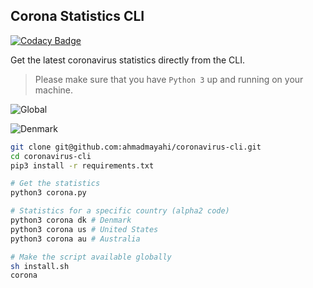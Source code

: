 ## Corona Statistics CLI

[![Codacy Badge](https://api.codacy.com/project/badge/Grade/501b6a840cc04e678ff4f883061a028b)](https://app.codacy.com/manual/keithwegner/coronavirus-cli?utm_source=github.com&utm_medium=referral&utm_content=keithwegner/coronavirus-cli&utm_campaign=Badge_Grade_Dashboard)

Get the latest coronavirus statistics directly from the CLI.

> Please make sure that you have `Python 3` up and running on your machine.

![Global](https://i.imgur.com/r7e21Th.png) 

![Denmark](https://i.imgur.com/Juex7sH.png)

```bash
git clone git@github.com:ahmadmayahi/coronavirus-cli.git
cd coronavirus-cli
pip3 install -r requirements.txt

# Get the statistics
python3 corona.py

# Statistics for a specific country (alpha2 code)
python3 corona dk # Denmark
python3 corona us # United States
python3 corona au # Australia

# Make the script available globally
sh install.sh
corona
```
